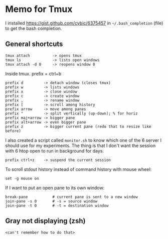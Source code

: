 # Memo for Tmux

I installed <https://gist.github.com/cybic/6375457> in `~/.bash_completion` (file)
to get the bash completion.

## General shortcuts

    tmux attach          -> opens tmux
    tmux ls              -> lists open windows
    tmux attach -d 0     -> reopens window 0

Inside tmux. prefix = ctrl+b

    prefix d         -> detach window (closes tmux)
    prefix w         -> lists windows
    prefix x         -> close window
    prefix c         -> create window
    prefix ,         -> rename window
    prefix [         -> scroll among history
    prefix arrow     -> move among panes
    prefix "         -> split vertically (up-down); % for horiz
    prefix maj+arrow -> bigger pane
    prefix alt+arrow -> even bigger pane
    prefix z         -> bigger current pane (redo that to resize like before)

I also created a script called `monitor.sh` to know which one of the 6 server I
should use for my experiments. The thing is that I don't want the session with 6
htop open to run in background for days.

    prefix ctrl+z    -> suspend the current session

To scroll stdout history instead of command history with mouse wheel:

    set -g mouse on

If I want to put an open pane to its own window:

    break-pane           # current pane is sent to a new window
    join-pane -s 0       # -s = source window
    join-pane -t 0       # -t = destination window

## Gray not displaying (zsh)

    <can't remember how to do that>

